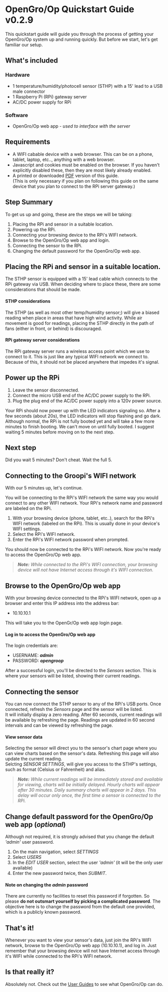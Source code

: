 # OpenGro/Op Quickstart Guide v0.2.9
This quickstart guide will guide you through the process of getting your OpenGro/Op system up and running quickly. But before we start, let's get familiar our setup.

## What's included

### Hardware
- 1 temperature/humidity/photocell sensor (STHP) with a 15' lead to a USB male connector
- 1 Raspberry Pi (RPi) gateway server
- AC/DC power supply for RPi

### Software
- OpenGro/Op web app - *used to interface with the server*


## Requirements

- A WIFI cabable device with a web browser. This can be on a phone, tablet, laptop, etc.., anything with a web browser.
- Javascript and cookies must be enabled on the browser. If you haven't explicitly disabled these, then they are most likely already enabled.
- A printed or downloaded [PDF](https://git.opengroop.org/groopi-quickstart-v0.2.6.pdf) version of this guide.  
(This is only necessary if you plan on following this guide on the same device that you plan to connect to the RPi server gateway.)

## Step Summary

To get us up and going, these are the steps we will be taking:

1. Placing the RPi and sensor in a suitable location.
2. Powering up the RPi.
3. Connecting your browsing device to the RPi's WIFI network.
4. Browse to the OpenGro/Op web app and login.
5. Connecting the sensor to the RPi.
6. Changing the default password for the OpenGro/Op web app.  


## Placing the RPi and sensor in a suitable location.
The STHP sensor is equipped with a 15' lead cable which connects to the RPi gateway via USB. When deciding where to place these, there are some considerations that should be made.

#### STHP considerations
The STHP (as well as most other temp/humidity sensor;) will give a biased reading when place in areas that have high wind activity. While air movement is good for readings, placing the STHP directly in the path of fans (either in front, or behind) is discouraged.

#### RPi gateway server considerations
The RPi gateway server runs a wireless access point which we use to connect to it. This is just like any typical WIFI network we connect to. Because of this, it should not be placed anywhere that impedes it's signal.   

## Power up the RPi

1. Leave the sensor disconnected.
2. Connect the micro USB end of the AC/DC power supply to the RPi.
4. Plug the plug end of the AC/DC power supply into a 120v power source.  

Your RPi should now power up with the LED indicators signaling so. After a few seconds (about 20s), the LED indicators will stop flashing and go dark. Although normal, the RPi is not fully booted yet and will take a few more minutes to finish booting. We can't move on until fully booted. I suggest waiting 5 minutes before moving on to the next step.

## Next step

Did you wait 5 minutes? Don't cheat. Wait the full 5.  

## Connecting to the Groopi's WIFI network

With our 5 minutes up, let's continue.

You will be connecting to the RPi's WIFI network the same way you would connect to any other WIFI network. Your RPi's network name and password are labeled on the RPi.

1. With your browsing device (phone, tablet, etc..), search for the RPi's WIFI network (labeled on the RPi). This is usually done in your device's WIFI settings.
2. Select the RPi's WIFI network.
3. Enter the RPi's WIFI network password when prompted.

You should now be connected to the RPi's WIFI network. Now you're ready to access the OpenGro/Op web app.

> ***Note:*** *While connected to the RPi's WIFI connection, your browsing device will not have Internet access through it's WIFI connection.*

## Browse to the OpenGro/Op web app

With your browsing device connected to the RPi's WIFI network, open up a browser and enter this IP address into the address bar:

- 10.10.10.1

This will take you to the OpenGr/Op web app login page.  

#### Log in to access the OpenGro/Op web app

The login credentials are:  

- USERNAME: ***admin***
- PASSWORD: ***opengroop***


After a successful login, you'll be directed to the *Sensors* section. This is where your sensors will be listed, showing their current readings.  

## Connecting the sensor

You can now connect the STHP sensor to any of the RPi's USB ports. Once connected, refresh the *Sensors* page and the sensor will be listed.  
It will initially display a zero reading. After 60 seconds, current readings will be available by refreshing the page. Readings are updated in 60 second intervals and can be viewed by refreshing the page.  

#### View sensor data
Selecting the sensor will direct you to the sensor's chart page where you can view charts based on the sensor's data. Refreshing this page will also update the current reading.  
Selcting *SENSOR SETTINGS*,  will give you access to the STHP's settings, such as format (Celsius or Fahrenheit) and alias.

> ***Note:*** *While current readings will be immediately stored and available for viewing, charts will be initially delayed. Hourly charts will appear after 30 minutes. Daily summary charts will appear in 2 days. This delay will occur only once, the first time a sensor is connected to the RPi.*

## Change default password for the OpenGro/Op web app (*optional*)

Although not required, it is strongly advised that you change the default *'admin'* user password.  

1. On the main navigation, select *SETTINGS*
2. Select *USERS*
3. In the *EDIT USER* section, select the user *'admin'* (it will be the only user available)
4. Enter the new password twice, then *SUBMIT*.

#### Note on changing the *admin* password

There are currently no facilities to reset this password if forgotten. So please **do not outsmart yourself by picking a complicated password**. The objective here is to change the password from the default one provided, which is a publicly known password.

## That's it!

Whenever you want to view your sensor's data, just join the RPi's WIFI network, browse to the OpenGro/Op web app (10.10.10.1), and log in. Just remember that your browsing device will not have Internet access through it's WIFI while connected to the RPi's WIFI network.  

## Is that really it?

Absolutely not. Check out the [User Guides](/opengroop-guides/) to see what OpenGro/Op can do.  
